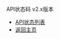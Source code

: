 <div class="sidebar_title icon-product__UCloudStack_v2.x">API状态码 v2.x版本</div>

* [API状态列表](UCloudStack_v2.x/apiretcode/README.md)
* [返回主页](UCloudStack_v2.x/README.md)

